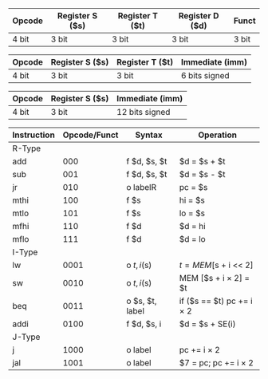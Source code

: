 
| Opcode | Register S ($s) | Register T ($t) | Register D ($d) | Funct |
|--------|-----------------|-----------------|-----------------|-------|
| 4 bit  | 3 bit           | 3 bit           | 3 bit           | 3 bit |

| Opcode | Register S ($s) | Register T ($t) | Immediate (imm) |
|--------|-----------------|-----------------|-----------------|
| 4 bit  | 3 bit           | 3 bit           |  6 bits signed  |

| Opcode | Register S ($s) | Immediate (imm) |
|--------|-----------------|-----------------|
| 4 bit  | 3 bit           |  12 bits signed |

| Instruction | Opcode/Funct | Syntax          | Operation                 |
|-------------|--------------|-----------------|---------------------------|
| R-Type      |              |                 |                           |
| add         | 000          | f $d, $s, $t    | $d = $s + $t              |
| sub         | 001          | f $d, $s, $t    | $d = $s - $t              |
| jr          | 010          | o labelR        | pc = $s                   |
| mthi        | 100          | f $s            | hi = $s                   |
| mtlo        | 101          | f $s            | lo = $s                   |
| mfhi        | 110          | f $d            | $d = hi                   |
| mflo        | 111          | f $d            | $d = lo                   |
| I-Type      |              |                 |                           |
| lw          | 0001         | o $t, i ($s)    | $t = MEM [$s + i << 2]     |
| sw          | 0010         | o $t, i ($s)    | MEM [$s + i × 2] = $t     |
| beq         | 0011         | o $s, $t, label | if ($s == $t) pc += i × 2 |
| addi        | 0100         | f $d, $s, i     | $d = $s + SE(i)           |
| J-Type      |              |                 |                           |
| j           | 1000         | o label         | pc += i × 2               |
| jal         | 1001         | o label         | $7 = pc; pc += i × 2      |
